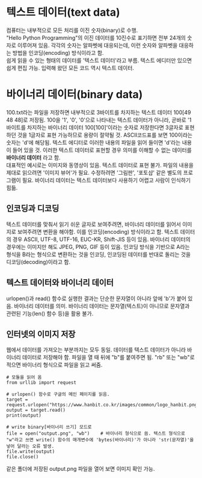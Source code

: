 # 텍스트 데이터(text data)
컴퓨터는 내부적으로 모든 처리를 이진 숫자(binary)로 수행.  
"Hello Python Programming"의 이진 데이터를 10진수로 표기하면 전부 24개의 숫자로 이루어져 있음. 각각의 숫자는 알파벳에 대응되는데, 이런 숫자와 알파벳을 대응하는 방법을 인코딩(encoding) 방식이라고 함.  
쉽게 읽을 수 있는 형태의 데이터를 '텍스트 데이터'라고 부름. 텍스트 에디터만 있으면 쉽게 편집 가능. 입력해 왔던 모든 코드 역시 텍스트 데이터.

# 바이너리 데이터(binary data)
100.txt라는 파일을 저장하면 내부적으로 3바이트를 차지하는 텍스트 데이터 100[49 48 48]로 저장됨. 100을 '1', '0', '0'으로 나타내는 텍스트 데이터가 아니라, 곧바로 '1바이트를 차지하는 바이너리 데이터 100[100]'이라는 숫자로 저장한다면 3글자로 표현하던 것을 1글자로 표현 가능하므로 용량이 절약될 것.
ASCII코드표를 보면 100이라는 숫자는 'd'에 해당됨. 텍스트 에디터로 이러한 내용의 파일을 읽어 들이면 'd'라는 내용이 들어 있을 것. 이러한 텍스트 데이터로 표현할 경우 의미를 이해할 수 없는 데이터를 **바이너리 데이터** 라고 함.  
대표적인 예시로는 이미지와 동영상이 있음. 텍스트 데이터로 표현 불가. 파일의 내용을 제대로 읽으려면 '이미지 뷰어'가 필요. 수정하려면 '그림판', '포토샵' 같은 별도의 프로그램이 필요. 바이너리 데이터는 텍스트 데이터보다 사용하기 어렵고 사람이 인식하기 힘듦.

## 인코딩과 디코딩
텍스트 데이터를 맞춰서 읽기 쉬운 글자로 보여주려면, 바이너리 데이터를 읽어서 이미지로 보여주려면 변환을 해야함. 이를 인코딩(encoding) 방식이라고 함. 
텍스트 데이터의 경우 ASCII, UTF-8, UTF-16, EUC-KR, Shift-JIS 등이 있음. 바이너리 데이터의 경우에는 이미지만 해도 JPEG, PNG, GIF 등이 있음. 
인코딩 방식을 기반으로 A라는 형식을 B라는 형식으로 변환하는 것을 인코딩, 인코딩된 데이터를 반대로 돌리는 것을 디코딩(decoding)이라고 함.

## 텍스트 데이터와 바이너리 데이터
urlopen()과 read() 함수로 실행한 결과는 단순한 문자열이 아니라 앞에 'b'가 붙어 있음. 바이너리 데이터를 의미. 바이너리 데이터는 문자열(텍스트)이 아니므로 문자열과 관련된 기능(len() 함수 등)을 활용 불가.

## 인터넷의 이미지 저장
웹에서 데이터를 가져오는 부분까지는 모두 동일. 데이터를 텍스트 데이터가 아니라 바이너리 데이터로 저장해야 함. 파일을 열 때 뒤에 "b"를 붙여주면 됨. "rb" 또는 "wb"로 적으면 바이너리 형식으로 파일을 읽고 써줌.
```
# 모듈을 읽어 옴
from urllib import request

# urlopen() 함수로 구글의 메인 페이지를 읽음.
target = request.urlopen("https://www.hanbit.co.kr/images/common/logo_hanbit.png")
output = target.read()
print(output)

# write binary[바이너리 쓰기] 모드로
file = open("output.png", "wb")    # 바이너리 형식으로 씀. 텍스트 형식으로 "w"라고 쓰면 write() 함수의 매개변수에 'bytes(바이너리)'가 아니라 'str(문자열)'을 넣어 달라는 오류 발생.
file.write(output)
file.close()
```
같은 폴더에 저장된 output.png 파일을 열어 보면 이미지 확인 가능.  
